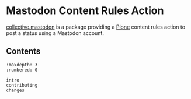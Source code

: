 # Mastodon Content Rules Action

[collective.mastodon](https://github.com/collective/collective.mastodon) is a package providing a [Plone](https://plone.org) content rules action to post a status using a Mastodon account.


## Contents

```{toctree}
:maxdepth: 3
:numbered: 0

intro
contributing
changes
```
